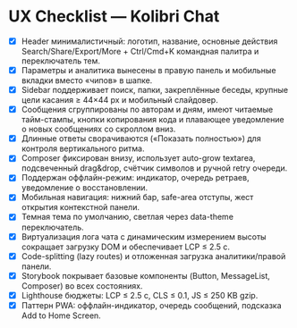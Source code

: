 # UX Checklist — Kolibri Chat

- [x] Header минималистичный: логотип, название, основные действия Search/Share/Export/More + Ctrl/Cmd+K командная палитра и переключатель тем.
- [x] Параметры и аналитика вынесены в правую панель и мобильные вкладки вместо «чипов» в шапке.
- [x] Sidebar поддерживает поиск, папки, закреплённые беседы, крупные цели касания ≥ 44×44 px и мобильный слайдовер.
- [x] Сообщения сгруппированы по авторам и дням, имеют читаемые тайм-стампы, кнопки копирования кода и плавающее уведомление о новых сообщениях со скроллом вниз.
- [x] Длинные ответы сворачиваются («Показать полностью») для контроля вертикального ритма.
- [x] Composer фиксирован внизу, использует auto-grow textarea, подсвеченный drag&drop, счётчик символов и ручной retry очереди.
- [x] Поддержан оффлайн-режим: индикатор, очередь ретраев, уведомление о восстановлении.
- [x] Мобильная навигация: нижний бар, safe-area отступы, жест открытия контекстной панели.
- [x] Темная тема по умолчанию, светлая через data-theme переключатель.
- [x] Виртуализация лога чата с динамическим измерением высоты сокращает загрузку DOM и обеспечивает LCP ≤ 2.5 c.
- [x] Code-splitting (lazy routes) и отложенная загрузка аналитики/правой панели.
- [x] Storybook покрывает базовые компоненты (Button, MessageList, Composer) во всех состояниях.
- [x] Lighthouse бюджеты: LCP ≤ 2.5 c, CLS ≤ 0.1, JS ≤ 250 KB gzip.
- [x] Паттерн PWA: оффлайн-индикатор, очередь сообщений, подсказка Add to Home Screen.
